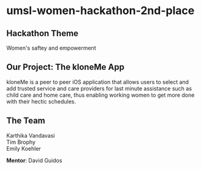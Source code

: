 # umsl-women-hackathon-2nd-place

## Hackathon Theme

Women's saftey and empowerment

## Our Project: The kloneMe App

kloneMe is a peer to peer iOS application that allows users to select and add trusted service and care providers for last minute assistance such as child care and home care, thus enabling working women to get more done with their hectic schedules.

## The Team

Karthika Vandavasi  
Tim Brophy  
Emily Koehler  

__Mentor__:  David Guidos  
